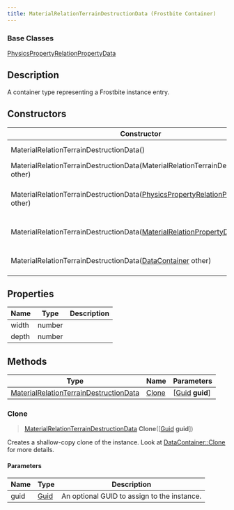 ```yaml
---
title: MaterialRelationTerrainDestructionData (Frostbite Container)
---
```

### Base Classes

[PhysicsPropertyRelationPropertyData](PhysicsPropertyRelationPropertyData)

## Description

A container type representing a Frostbite instance entry.

## Constructors

| Constructor                                                                                                              | Description                                                                                                                                                                                |
| ------------------------------------------------------------------------------------------------------------------------ | ------------------------------------------------------------------------------------------------------------------------------------------------------------------------------------------ |
| MaterialRelationTerrainDestructionData()                                                                                 | Create a new instance of this container type.                                                                                                                                              |
| MaterialRelationTerrainDestructionData(MaterialRelationTerrainDestructionData other)                                     | Create a reference copy of an instance of the same type.                                                                                                                                   |
| MaterialRelationTerrainDestructionData([PhysicsPropertyRelationPropertyData](PhysicsPropertyRelationPropertyData) other) | Upcast an instance of type [PhysicsPropertyRelationPropertyData](PhysicsPropertyRelationPropertyData) to [MaterialRelationTerrainDestructionData](MaterialRelationTerrainDestructionData). |
| MaterialRelationTerrainDestructionData([MaterialRelationPropertyData](MaterialRelationPropertyData) other)               | Upcast an instance of type [MaterialRelationPropertyData](MaterialRelationPropertyData) to [MaterialRelationTerrainDestructionData](MaterialRelationTerrainDestructionData).               |
| MaterialRelationTerrainDestructionData([DataContainer](/vext/ref/cls/shr/datacontainer) other)                        | Upcast an instance of type [DataContainer](/vext/ref/cls/shr/datacontainer) to [MaterialRelationTerrainDestructionData](MaterialRelationTerrainDestructionData).                        |

## Properties

| Name  | Type   | Description |
| ----- | ------ | ----------- |
| width | number |             |
| depth | number |             |

## Methods

| Type                                                                             | Name            | Parameters                                     |
| -------------------------------------------------------------------------------- | --------------- | ---------------------------------------------- |
| [MaterialRelationTerrainDestructionData](MaterialRelationTerrainDestructionData) | [Clone](#clone) | \[[Guid](/vext/ref/cls/shr/guid) **guid**\] |

### Clone

> [MaterialRelationTerrainDestructionData](MaterialRelationTerrainDestructionData) **Clone**(\[[Guid](/vext/ref/cls/shr/guid) **guid**\])

Creates a shallow-copy clone of the instance. Look at [DataContainer::Clone](/vext/ref/cls/shr/datacontainer#clone) for more details.

#### Parameters

| Name | Type         | Description                                 |
| ---- | ------------ | ------------------------------------------- |
| guid | [Guid](Guid) | An optional GUID to assign to the instance. |
